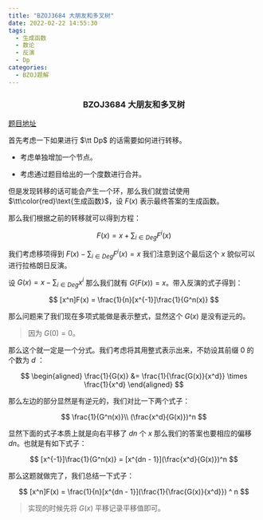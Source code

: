 ```yaml
---
title: "BZOJ3684 大朋友和多叉树"
date: 2022-02-22 14:55:30
tags:
  - 生成函数
  - 数论
  - 反演
  - Dp
categories:
  - BZOJ题解
---
```


<h3><center>BZOJ3684 大朋友和多叉树</center></h3>

[题目地址](https://hydro.ac/d/bzoj/p/3684)

首先考虑一下如果进行 $\tt Dp$ 的话需要如何进行转移。

- 考虑单独增加一个节点。

- 考虑通过题目给出的一个度数进行合并。

但是发现转移的话可能会产生一个环，那么我们就尝试使用$\tt\color{red}\text{生成函数}$，设 $F(x)$ 表示最终答案的生成函数。

那么我们根据之前的转移就可以得到方程：

$$
F(x) = x + \sum_{i \in Deg} F^i(x) 
$$

我们考虑移项得到 $F(x) - \sum_{i \in Deg} F^i(x) = x$ 我们注意到这个最后这个 $x$ 貌似可以进行拉格朗日反演。

设 $G(x) = x - \sum_{i \in Deg} x^i$ 那么我们就有 $G(F(x)) = x$。带入反演的式子得到：

$$
[x^n]F(x) = \frac{1}{n}[x^{-1}]\frac{1}{G^n(x)}
$$

那么问题来了我们现在多项式能做是表示整式，显然这个 $G(x)$ 是没有逆元的。

> 因为 $G(0) = 0$。

那么这个就一定是一个分式。我们考虑将其用整式表示出来，不妨设其前缀 $0$ 的个数为 $d$ ：

$$
\begin{aligned}
\frac{1}{G(x)} &= \frac{1}{\frac{G(x)}{x^d}} \times \frac{1}{x^d}
\end{aligned}
$$

那么左边的部分显然是有逆元的，我们对比一下两个式子：

$$
\frac{1}{G^n(x)}\\
(\frac{x^d}{G(x)})^n
$$



显然下面的式子本质上就是向右平移了 $dn$ 个 $x$ 那么我们的答案也要相应的偏移 $dn$。也就是有如下式子：

$$
[x^{-1}]\frac{1}{G^n(x)} = [x^{dn - 1}](\frac{x^d}{G(x)})^n
$$

那么这题就做完了，我们总结一下式子：

$$
[x^n]F(x) = \frac{1}{n}[x^{dn - 1}](\frac{1}{\frac{G(x)}{x^d}}) ^ n
$$

> 实现的时候先将 $G(x)$ 平移记录平移值即可。

```cpp

```
